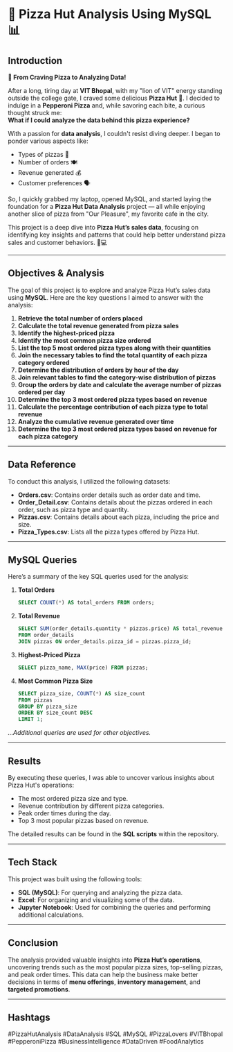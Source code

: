 # 🍕 Pizza Hut Analysis Using MySQL 📊

## Introduction

**🍕 From Craving Pizza to Analyzing Data!**

After a long, tiring day at **VIT Bhopal**, with my "lion of VIT" energy standing outside the college gate, I craved some delicious **Pizza Hut** 🍕. I decided to indulge in a **Pepperoni Pizza** and, while savoring each bite, a curious thought struck me:  
**What if I could analyze the data behind this pizza experience?**

With a passion for **data analysis**, I couldn't resist diving deeper. I began to ponder various aspects like:

- Types of pizzas 🥧  
- Number of orders 🍽️  
- Revenue generated 💰  
- Customer preferences 🗣️  

So, I quickly grabbed my laptop, opened MySQL, and started laying the foundation for a **Pizza Hut Data Analysis** project — all while enjoying another slice of pizza from "Our Pleasure", my favorite cafe in the city.

This project is a deep dive into **Pizza Hut’s sales data**, focusing on identifying key insights and patterns that could help better understand pizza sales and customer behaviors. 🍕💻

---

## Objectives & Analysis

The goal of this project is to explore and analyze Pizza Hut’s sales data using **MySQL**. Here are the key questions I aimed to answer with the analysis:

1. **Retrieve the total number of orders placed**  
2. **Calculate the total revenue generated from pizza sales**  
3. **Identify the highest-priced pizza**  
4. **Identify the most common pizza size ordered**  
5. **List the top 5 most ordered pizza types along with their quantities**  
6. **Join the necessary tables to find the total quantity of each pizza category ordered**  
7. **Determine the distribution of orders by hour of the day**  
8. **Join relevant tables to find the category-wise distribution of pizzas**  
9. **Group the orders by date and calculate the average number of pizzas ordered per day**  
10. **Determine the top 3 most ordered pizza types based on revenue**  
11. **Calculate the percentage contribution of each pizza type to total revenue**  
12. **Analyze the cumulative revenue generated over time**  
13. **Determine the top 3 most ordered pizza types based on revenue for each pizza category**

---

## Data Reference

To conduct this analysis, I utilized the following datasets:

- **Orders.csv**: Contains order details such as order date and time.
- **Order_Detail.csv**: Contains details about the pizzas ordered in each order, such as pizza type and quantity.
- **Pizzas.csv**: Contains details about each pizza, including the price and size.
- **Pizza_Types.csv**: Lists all the pizza types offered by Pizza Hut.

---

## MySQL Queries

Here’s a summary of the key SQL queries used for the analysis:

1. **Total Orders**  
   ```sql
   SELECT COUNT(*) AS total_orders FROM orders;
   ```

2. **Total Revenue**  
   ```sql
   SELECT SUM(order_details.quantity * pizzas.price) AS total_revenue 
   FROM order_details 
   JOIN pizzas ON order_details.pizza_id = pizzas.pizza_id;
   ```

3. **Highest-Priced Pizza**  
   ```sql
   SELECT pizza_name, MAX(price) FROM pizzas;
   ```

4. **Most Common Pizza Size**  
   ```sql
   SELECT pizza_size, COUNT(*) AS size_count 
   FROM pizzas 
   GROUP BY pizza_size 
   ORDER BY size_count DESC 
   LIMIT 1;
   ```

*...Additional queries are used for other objectives.*

---

## Results

By executing these queries, I was able to uncover various insights about Pizza Hut's operations:

- The most ordered pizza size and type.
- Revenue contribution by different pizza categories.
- Peak order times during the day.
- Top 3 most popular pizzas based on revenue.

The detailed results can be found in the **SQL scripts** within the repository.

---

## Tech Stack

This project was built using the following tools:

- **SQL (MySQL)**: For querying and analyzing the pizza data.
- **Excel**: For organizing and visualizing some of the data.
- **Jupyter Notebook**: Used for combining the queries and performing additional calculations.

---

## Conclusion

The analysis provided valuable insights into **Pizza Hut’s operations**, uncovering trends such as the most popular pizza sizes, top-selling pizzas, and peak order times. This data can help the business make better decisions in terms of **menu offerings**, **inventory management**, and **targeted promotions**.

---

## Hashtags

#PizzaHutAnalysis #DataAnalysis #SQL #MySQL #PizzaLovers #VITBhopal #PepperoniPizza #BusinessIntelligence #DataDriven #FoodAnalytics 


